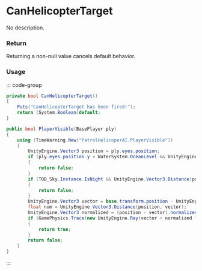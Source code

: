 # CanHelicopterTarget
<Badge type="info" text="Vehicle"/><Badge type="danger" text="Carbon Compatible"/><Badge type="warning" text="Oxide Compatible"/>
No description.
### Return
Returning a non-null value cancels default behavior.

### Usage
::: code-group
```csharp [Example]
private bool CanHelicopterTarget()
{
	Puts("CanHelicopterTarget has been fired!");
	return (System.Boolean)default;
}
```
```csharp [Source — Assembly-CSharp @ PatrolHelicopterAI]
public bool PlayerVisible(BasePlayer ply)
{
	using (TimeWarning.New("PatrolHelicoperAI.PlayerVisible"))
	{
		UnityEngine.Vector3 position = ply.eyes.position;
		if (ply.eyes.position.y < WaterSystem.OceanLevel && UnityEngine.Mathf.Abs(WaterSystem.OceanLevel - ply.eyes.position.y) > oceanDepthTargetCutoff)
		{
			return false;
		}
		if (TOD_Sky.Instance.IsNight && UnityEngine.Vector3.Distance(position, interestZoneOrigin) > 40f)
		{
			return false;
		}
		UnityEngine.Vector3 vector = base.transform.position - UnityEngine.Vector3.up * 6f;
		float num = UnityEngine.Vector3.Distance(position, vector);
		UnityEngine.Vector3 normalized = (position - vector).normalized;
		if (GamePhysics.Trace(new UnityEngine.Ray(vector + normalized * 5f, normalized), 0f, out var hitInfo, num * 1.1f, 1218652417) && UnityEngine.GameObjectEx.ToBaseEntity(hitInfo.collider.gameObject) == ply)
		{
			return true;
		}
		return false;
	}
}

```
:::
